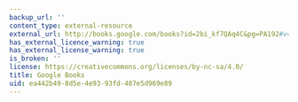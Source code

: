 ```yaml
---
backup_url: ''
content_type: external-resource
external_url: http://books.google.com/books?id=2bi_kf7QAq4C&pg=PA192#v=onepage
has_external_licence_warning: true
has_external_license_warning: true
is_broken: ''
license: https://creativecommons.org/licenses/by-nc-sa/4.0/
title: Google Books
uid: ea442b49-8d5e-4e93-93fd-487e5d969e89
---
```

